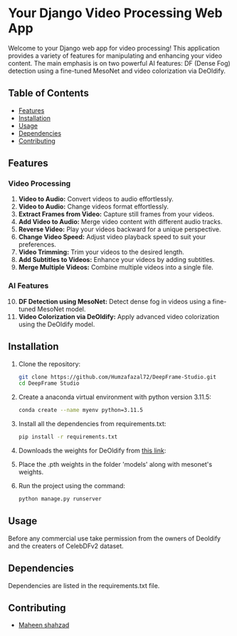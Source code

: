 # Your Django Video Processing Web App

Welcome to your Django web app for video processing! This application provides a variety of features for manipulating and enhancing your video content. The main emphasis is on two powerful AI features: DF (Dense Fog) detection using a fine-tuned MesoNet and video colorization via DeOldify.

## Table of Contents
- [Features](#features)
- [Installation](#installation)
- [Usage](#usage)
- [Dependencies](#dependencies)
- [Contributing](#contributing)

## Features

### Video Processing
1. **Video to Audio:** Convert videos to audio effortlessly.
2. **Video to Audio:** Change videos format effortlessly.
3. **Extract Frames from Video:** Capture still frames from your videos.
4. **Add Video to Audio:** Merge video content with different audio tracks.
5. **Reverse Video:** Play your videos backward for a unique perspective.
6. **Change Video Speed:** Adjust video playback speed to suit your preferences.
7. **Video Trimming:** Trim your videos to the desired length.
8. **Add Subtitles to Videos:** Enhance your videos by adding subtitles.
9. **Merge Multiple Videos:** Combine multiple videos into a single file.

### AI Features
10. **DF Detection using MesoNet:** Detect dense fog in videos using a fine-tuned MesoNet model.
11. **Video Colorization via DeOldify:** Apply advanced video colorization using the DeOldify model.

## Installation

1. Clone the repository:

   ```bash
   git clone https://github.com/Humzafazal72/DeepFrame-Studio.git
   cd DeepFrame Studio
   
2. Create a anaconda virtual environment with python version 3.11.5:
   
   ```bash
   conda create --name myenv python=3.11.5

3. Install all the dependencies from requirements.txt:
    ```bash
   pip install -r requirements.txt

4. Downloads the weights for DeOldify from <a href="https://data.deepai.org/deoldify/ColorizeVideo_gen.pth">this link</a>:

5. Place the .pth weights in the folder 'models' along with mesonet's weights.

7. Run the project using the command:

    ```bash
   python manage.py runserver
    
## Usage

Before any commercial use take permission from the owners of Deoldify and the creaters of CelebDFv2 dataset. 

## Dependencies

Dependencies are listed in the requirements.txt file.

## Contributing

- <a href="https://github.com/MaheenShahzad"> Maheen shahzad </a>

